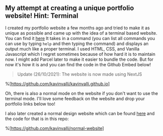 ## My attempt at creating a unique portfolio website! Hint: Terminal

I created my portfolio website a few months ago and tried to make it as unique as possible and came up with the idea of a terminal based website. You can find it [here](https://kavin.me)
It takes in a command (you can list all commands you can use by typing `help` and then typing the command) and displays an output much like a proper terminal.
I used HTML, CSS, and Vanilla Javascript which I regret sometimes because of how hard it is to maintain now. I might add Parcel later to make it easier to bundle the code. But for now it's how it is and you can find the code in the Github Embed below!

> Update (26/10/2021): The website is now made using NextJS

%[https://github.com/kavinvalli/kavinvalli.github.io]

Oh, there is also a normal mode on the website if you don't want to use the terminal mode.
I'll love some feedback on the website and drop your portfolio links below too!

I also later created a normal design website which can be found [here](https://n.kavin.me) and the code for that is in this repo:

%[https://github.com/kavinvalli/normal-website]